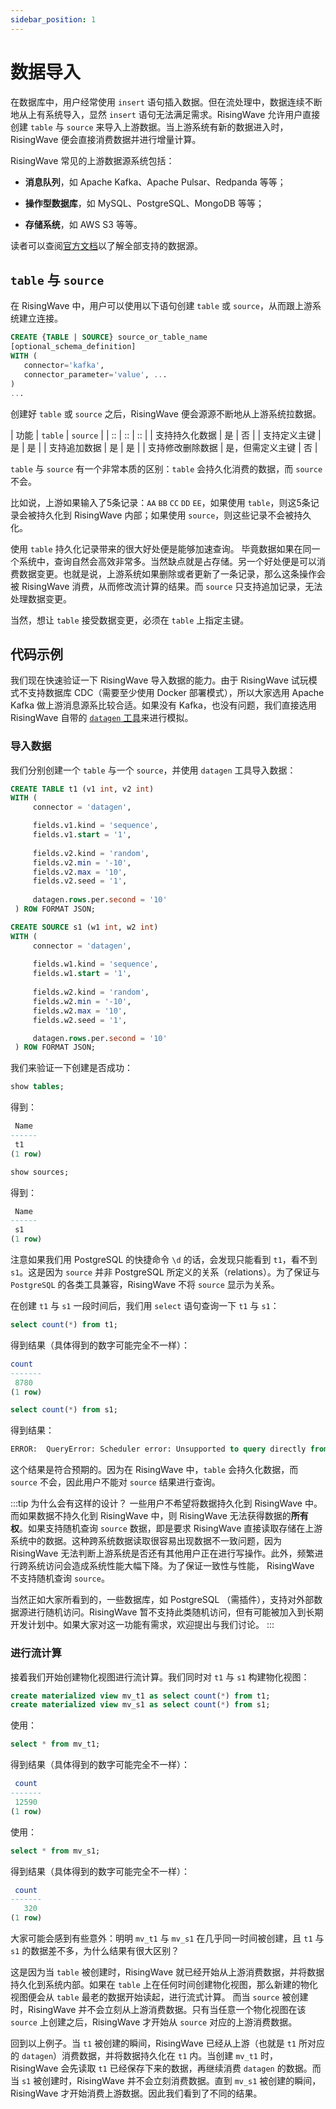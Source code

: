 ```yaml
---
sidebar_position: 1
---
```


# 数据导入

在数据库中，用户经常使用 `insert` 语句插入数据。但在流处理中，数据连续不断地从上有系统导入，显然 `insert` 语句无法满足需求。RisingWave 允许用户直接创建 `table` 与 `source` 来导入上游数据。当上游系统有新的数据进入时，RisingWave 便会直接消费数据并进行增量计算。

RisingWave 常见的上游数据源系统包括：

* **消息队列**，如 Apache Kafka、Apache Pulsar、Redpanda 等等；

* **操作型数据库**，如 MySQL、PostgreSQL、MongoDB 等等；

* **存储系统**，如 AWS S3 等等。

读者可以查阅[官方文档](https://docs.risingwave.com/docs/current/rw-integration-summary/)以了解全部支持的数据源。

## `table` 与 `source`

在 RisingWave 中，用户可以使用以下语句创建 `table` 或 `source`，从而跟上游系统建立连接。

```sql
CREATE {TABLE | SOURCE} source_or_table_name 
[optional_schema_definition]
WITH (
   connector='kafka',
   connector_parameter='value', ...
)
...
```

创建好 `table` 或 `source` 之后，RisingWave 便会源源不断地从上游系统拉数据。


| 功能 | `table` | `source` |
| :: | :: | :: |
| 支持持久化数据     | 是       | 否 |
| 支持定义主键   | 是        | 是 |
| 支持追加数据   | 是        | 是 |
| 支持修改删除数据   | 是，但需定义主键        | 否 |

`table` 与 `source` 有一个非常本质的区别：`table` 会持久化消费的数据，而 `source` 不会。

比如说，上游如果输入了5条记录：`AA` `BB` `CC` `DD` `EE`，如果使用 `table`，则这5条记录会被持久化到 RisingWave 内部；如果使用 `source`，则这些记录不会被持久化。

使用 `table` 持久化记录带来的很大好处便是能够加速查询。 毕竟数据如果在同一个系统中，查询自然会高效非常多。当然缺点就是占存储。另一个好处便是可以消费数据变更。也就是说，上游系统如果删除或者更新了一条记录，那么这条操作会被 RisingWave 消费，从而修改流计算的结果。而 `source` 只支持追加记录，无法处理数据变更。

当然，想让 `table` 接受数据变更，必须在 `table` 上指定主键。

## 代码示例

我们现在快速验证一下 RisingWave 导入数据的能力。由于 RisingWave 试玩模式不支持数据库 CDC（需要至少使用 Docker 部署模式），所以大家选用 Apache Kafka 做上游消息源系比较合适。如果没有 Kafka，也没有问题，我们直接选用 RisingWave 自带的 [`datagen` 工具](https://docs.risingwave.com/docs/0.1.16/create-source-datagen/)来进行模拟。

### 导入数据

我们分别创建一个 `table` 与一个 `source`，并使用 `datagen` 工具导入数据：
```sql
CREATE TABLE t1 (v1 int, v2 int) 
WITH (
     connector = 'datagen',

     fields.v1.kind = 'sequence',
     fields.v1.start = '1',
  
     fields.v2.kind = 'random',
     fields.v2.min = '-10',
     fields.v2.max = '10',
     fields.v2.seed = '1',
  
     datagen.rows.per.second = '10'
 ) ROW FORMAT JSON;

CREATE SOURCE s1 (w1 int, w2 int) 
WITH (
     connector = 'datagen',
  
     fields.w1.kind = 'sequence',
     fields.w1.start = '1',
  
     fields.w2.kind = 'random',
     fields.w2.min = '-10',
     fields.w2.max = '10',
     fields.w2.seed = '1',

     datagen.rows.per.second = '10'
 ) ROW FORMAT JSON;
```

我们来验证一下创建是否成功：

```sql
show tables;
```

得到：
```sql
 Name
------
 t1
(1 row)
```


```sql
show sources;
```

得到：
```sql
 Name
------
 s1
(1 row)
```

注意如果我们用 PostgreSQL 的快捷命令 `\d` 的话，会发现只能看到 `t1`，看不到 `s1`。这是因为 `source` 并非 PostgreSQL 所定义的关系（relations）。为了保证与 `PostgreSQL` 的各类工具兼容，RisingWave 不将 `source` 显示为关系。


在创建 `t1` 与 `s1` 一段时间后，我们用 `select` 语句查询一下 `t1` 与 `s1`：

```sql
select count(*) from t1;
```

 得到结果（具体得到的数字可能完全不一样）：
 ```sql
 count
-------
  8780
(1 row)
 ```

```sql
select count(*) from s1;
```

得到结果：
```sql
ERROR:  QueryError: Scheduler error: Unsupported to query directly from this source
```

这个结果是符合预期的。因为在 RisingWave 中，`table` 会持久化数据，而 `source` 不会，因此用户不能对 `source` 结果进行查询。

:::tip 为什么会有这样的设计？
一些用户不希望将数据持久化到 RisingWave 中。而如果数据不持久化到 RisingWave 中，则 RisingWave 无法获得数据的**所有权**。如果支持随机查询 `source` 数据，即是要求 RisingWave 直接读取存储在上游系统中的数据。这种跨系统数据读取很容易出现数据不一致问题，因为 RisingWave 无法判断上游系统是否还有其他用户正在进行写操作。此外，频繁进行跨系统访问会造成系统性能大幅下降。为了保证一致性与性能， RisingWave 不支持随机查询 `source`。

当然正如大家所看到的，一些数据库，如 PostgreSQL （需插件），支持对外部数据源进行随机访问。RisingWave 暂不支持此类随机访问，但有可能被加入到长期开发计划中。如果大家对这一功能有需求，欢迎提出与我们讨论。
:::

### 进行流计算

接着我们开始创建物化视图进行流计算。我们同时对 `t1` 与 `s1` 构建物化视图：

```sql
create materialized view mv_t1 as select count(*) from t1;
create materialized view mv_s1 as select count(*) from s1;
```

使用：
```sql
select * from mv_t1;
```

得到结果（具体得到的数字可能完全不一样）：
```sql
 count
-------
 12590
(1 row)
```

使用：
```sql
select * from mv_s1;
```

得到结果（具体得到的数字可能完全不一样）：
```sql
 count
-------
   320
(1 row)
```

大家可能会感到有些意外：明明 `mv_t1` 与 `mv_s1` 在几乎同一时间被创建，且 `t1` 与 `s1` 的数据差不多，为什么结果有很大区别？

这是因为当 `table` 被创建时，RisingWave 就已经开始从上游消费数据，并将数据持久化到系统内部。如果在 `table` 上在任何时间创建物化视图，那么新建的物化视图便会从 `table` 最老的数据开始读起，进行流式计算。
而当 `source` 被创建时，RisingWave 并不会立刻从上游消费数据。只有当任意一个物化视图在该 `source` 上创建之后，RisingWave 才开始从 `source` 对应的上游消费数据。

回到以上例子。当 `t1` 被创建的瞬间，RisingWave 已经从上游（也就是 `t1` 所对应的 `datagen`）消费数据，并将数据持久化在 `t1` 内。当创建 `mv_t1` 时，RisingWave 会先读取 `t1` 已经保存下来的数据，再继续消费 `datagen` 的数据。而当 `s1` 被创建时，RisingWave 并不会立刻消费数据。直到 `mv_s1` 被创建的瞬间，RisingWave 才开始消费上游数据。因此我们看到了不同的结果。